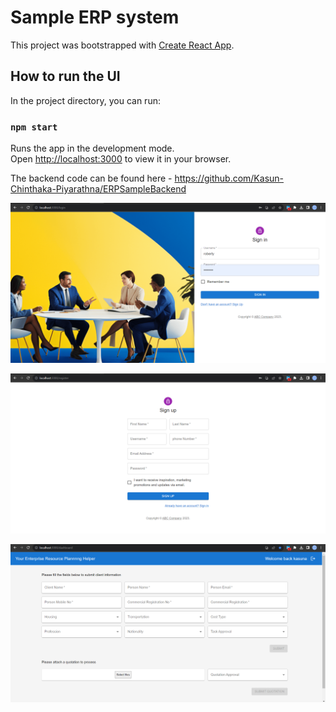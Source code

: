 # Sample ERP system

This project was bootstrapped with [Create React App](https://github.com/facebook/create-react-app).

## How to run the UI

In the project directory, you can run:

### `npm start`

Runs the app in the development mode.\
Open [http://localhost:3000](http://localhost:3000) to view it in your browser.

The backend code can be found here - https://github.com/Kasun-Chinthaka-Piyarathna/ERPSampleBackend

![Screenshot](https://github.com/Kasun-Chinthaka-Piyarathna/ERPSampleUI/blob/master/screenshots/screenshot_2.png)

![Screenshot](https://github.com/Kasun-Chinthaka-Piyarathna/ERPSampleUI/blob/master/screenshots/screenshot_1.png)

![Screenshot](https://github.com/Kasun-Chinthaka-Piyarathna/ERPSampleUI/blob/master/screenshots/screenshot_3.png)
